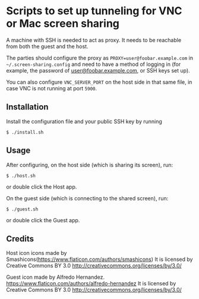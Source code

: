 # Scripts to set up tunneling for VNC or Mac screen sharing

A machine with SSH is needed to act as proxy. It needs to be reachable
from both the guest and the host.

The parties should configure the proxy as `PROXY=user@foobar.example.com`
in `~/.screen-sharing.config` and need to have a method of logging in
(for example, the password of user@foobar.example.com, or SSH keys set up).

You can also configure `VNC_SERVER_PORT` on the host side in that same
file, in case VNC is not running at port `5900`.

## Installation

Install the configuration file and your public SSH key by running

`$ ./install.sh`

## Usage

After configuring, on the host side (which is sharing its screen), run:

`$ ./host.sh`

or double click the Host app.

On the guest side (which is connecting to the shared screen), run:

`$ ./guest.sh`

or double click the Guest app.

## Credits

Host icon icons made by Smashicons(https://www.flaticon.com/authors/smashicons)
It is licensed by Creative Commons BY 3.0 http://creativecommons.org/licenses/by/3.0/

Guest icon made by Alfredo Hernandez.
https://www.flaticon.com/authors/alfredo-hernandez
It is licensed by Creative Commons BY 3.0 http://creativecommons.org/licenses/by/3.0/
